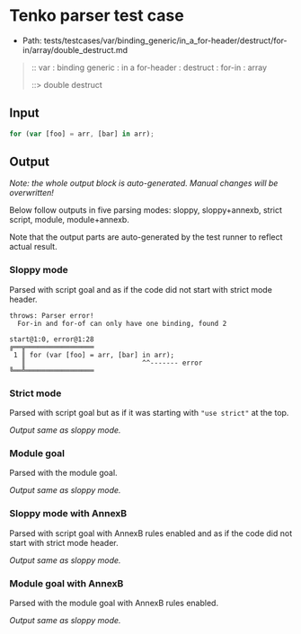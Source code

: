 # Tenko parser test case

- Path: tests/testcases/var/binding_generic/in_a_for-header/destruct/for-in/array/double_destruct.md

> :: var : binding generic : in a for-header : destruct : for-in : array
>
> ::> double destruct

## Input

`````js
for (var [foo] = arr, [bar] in arr);
`````

## Output

_Note: the whole output block is auto-generated. Manual changes will be overwritten!_

Below follow outputs in five parsing modes: sloppy, sloppy+annexb, strict script, module, module+annexb.

Note that the output parts are auto-generated by the test runner to reflect actual result.

### Sloppy mode

Parsed with script goal and as if the code did not start with strict mode header.

`````
throws: Parser error!
  For-in and for-of can only have one binding, found 2

start@1:0, error@1:28
╔══╦═════════════════
 1 ║ for (var [foo] = arr, [bar] in arr);
   ║                             ^^------- error
╚══╩═════════════════

`````

### Strict mode

Parsed with script goal but as if it was starting with `"use strict"` at the top.

_Output same as sloppy mode._

### Module goal

Parsed with the module goal.

_Output same as sloppy mode._

### Sloppy mode with AnnexB

Parsed with script goal with AnnexB rules enabled and as if the code did not start with strict mode header.

_Output same as sloppy mode._

### Module goal with AnnexB

Parsed with the module goal with AnnexB rules enabled.

_Output same as sloppy mode._
